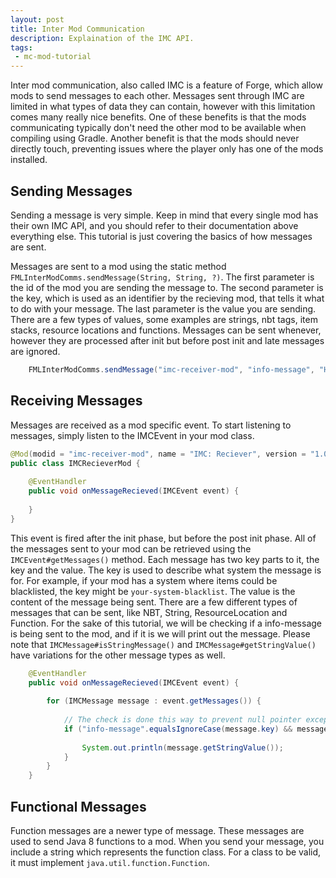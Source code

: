 ```yaml
---
layout: post
title: Inter Mod Communication
description: Explaination of the IMC API.
tags:
 - mc-mod-tutorial
---
```


Inter mod communication, also called IMC is a feature of Forge, which allow mods to send messages to each other. Messages sent through IMC are limited in what types of data they can contain, however with this limitation comes many really nice benefits. One of these benefits is that the mods communicating typically don't need the other mod to be available when compiling using Gradle. Another benefit is that the mods should never directly touch, preventing issues where the player only has one of the mods installed. 

## Sending Messages
Sending a message is very simple. Keep in mind that every single mod has their own IMC API, and you should refer to their documentation above everything else. This tutorial is just covering the basics of how messages are sent. 

Messages are sent to a mod using the static method `FMLInterModComms.sendMessage(String, String, ?)`. The first parameter is the id of the mod you are sending the message to. The second parameter is the key, which is used as an identifier by the recieving mod, that tells it what to do with your message. The last parameter is the value you are sending. There are a few types of values, some examples are strings, nbt tags, item stacks, resource locations and functions. Messages can be sent whenever, however they are processed after init but before post init and late messages are ignored. 

```java
    FMLInterModComms.sendMessage("imc-receiver-mod", "info-message", "Hello World");
```

## Receiving Messages
Messages are received as a mod specific event. To start listening to messages, simply listen to the IMCEvent in your mod class. 

```java
@Mod(modid = "imc-receiver-mod", name = "IMC: Reciever", version = "1.0.0")
public class IMCRecieverMod {
    
    @EventHandler
    public void onMessageRecieved(IMCEvent event) {
        
    }
}
```

This event is fired after the init phase, but before the post init phase. All of the messages sent to your mod can be retrieved using the `IMCEvent#getMessages()` method. Each message has two key parts to it, the key and the value. The key is used to describe what system the message is for. For example, if your mod has a system where items could be blacklisted, the key might be `your-system-blacklist`. The value is the content of the message being sent. There are a few different types of messages that can be sent, like NBT, String, ResourceLocation and Function. For the sake of this tutorial, we will be checking if a info-message is being sent to the mod, and if it is we will print out the message. Please note that `IMCMessage#isStringMessage()` and `IMCMessage#getStringValue()` have variations for the other message types as well. 

```java
    @EventHandler
    public void onMessageRecieved(IMCEvent event) {
        
        for (IMCMessage message : event.getMessages()) {
            
            // The check is done this way to prevent null pointer exceptions with null keys.
            if ("info-message".equalsIgnoreCase(message.key) && message.isStringMessage()) {
                
                System.out.println(message.getStringValue());
            }
        }
    }
```

## Functional Messages
Function messages are a newer type of message. These messages are used to send Java 8 functions to a mod. When you send your message, you include a string which represents the function class. For a class to be valid, it must implement `java.util.function.Function`.